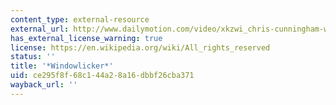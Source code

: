```yaml
---
content_type: external-resource
external_url: http://www.dailymotion.com/video/xkzwi_chris-cunningham-windowlicker
has_external_license_warning: true
license: https://en.wikipedia.org/wiki/All_rights_reserved
status: ''
title: '*Windowlicker*'
uid: ce295f8f-68c1-44a2-8a16-dbbf26cba371
wayback_url: ''
---
```

